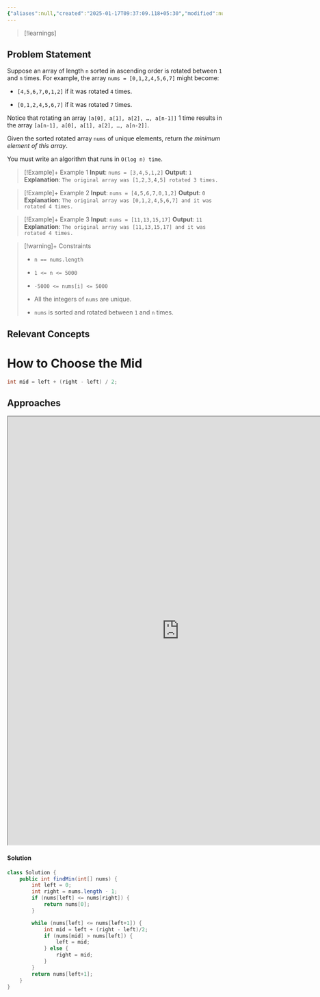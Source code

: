 ```yaml
---
{"aliases":null,"created":"2025-01-17T09:37:09.118+05:30","modified":null,"completed":true,"redo":false,"Perfect":false,"publish":true,"Description":"i.e., finding the pivot point of the array.","leetcode-index":153,"link":"https://leetcode.com/problems/find-minimum-in-rotated-sorted-array","difficulty":"Medium","tags":["leetcode/array","leetcode/binary-search","programming/practice"],"date created":"2025-01-17T09:37","date modified":"2025-01-26T10:45","PassFrontmatter":true,"updated":"2025-01-26T10:45:56.866+05:30"}
---
```



> [!learnings]
## Problem Statement

Suppose an array of length `n` sorted in ascending order is rotated between `1` and `n` times. For example, the array `nums = [0,1,2,4,5,6,7]` might become:

	
- `[4,5,6,7,0,1,2]` if it was rotated `4` times.
	
- `[0,1,2,4,5,6,7]` if it was rotated `7` times.

Notice that rotating an array `[a[0], a[1], a[2], …, a[n-1]]` 1 time results in the array `[a[n-1], a[0], a[1], a[2], …, a[n-2]]`.

Given the sorted rotated array `nums` of unique elements, return *the minimum element of this array*.

You must write an algorithm that runs in `O(log n) time`.

 

>[!Example]+ Example 1
>**Input**: `nums = [3,4,5,1,2]`
>**Output**: `1`
>**Explanation**: `The original array was [1,2,3,4,5] rotated 3 times.
>`

>[!Example]+ Example 2
>**Input**: `nums = [4,5,6,7,0,1,2]`
>**Output**: `0`
>**Explanation**: `The original array was [0,1,2,4,5,6,7] and it was rotated 4 times.
>`

>[!Example]+ Example 3
>**Input**: `nums = [11,13,15,17]`
>**Output**: `11`
>**Explanation**: `The original array was [11,13,15,17] and it was rotated 4 times.
>`

>[!warning]+ Constraints
>- `n == nums.length`
>
>- `1 <= n <= 5000`
>
>- `-5000 <= nums[i] <= 5000`
>
>- All the integers of `nums` are unique.
>
>- `nums` is sorted and rotated between `1` and `n` times.

## Relevant Concepts


<div class="transclusion internal-embed is-loaded"><div class="markdown-embed">



# How to Choose the Mid
``` Java
int mid = left + (right - left) / 2;
```


</div></div>


## Approaches

<iframe width="800" height="1000" src="https://www.nebo.app/app/page/2cb920b4-4582-4395-93e0-cce64f415f4e" sandbox="allow-scripts allow-same-origin"></iframe>


#### Solution
```Java
class Solution {
    public int findMin(int[] nums) {
        int left = 0;
        int right = nums.length - 1;
        if (nums[left] <= nums[right]) {
            return nums[0];
        }

        while (nums[left] <= nums[left+1]) {
            int mid = left + (right - left)/2;
            if (nums[mid] > nums[left]) {
                left = mid;
            } else {
                right = mid;
            }
        }
        return nums[left+1];
    }
}
```
